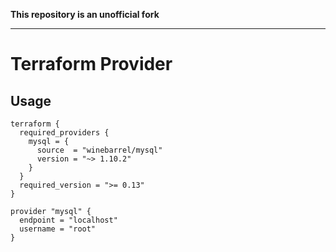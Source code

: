**This repository is an unofficial fork**

---

Terraform Provider
==================

Usage
-----

```hcl
terraform {
  required_providers {
    mysql = {
      source  = "winebarrel/mysql"
      version = "~> 1.10.2"
    }
  }
  required_version = ">= 0.13"
}

provider "mysql" {
  endpoint = "localhost"
  username = "root"
}
```
